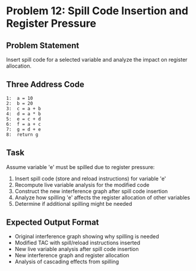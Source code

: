 # Problem 12: Spill Code Insertion and Register Pressure

## Problem Statement
Insert spill code for a selected variable and analyze the impact on register allocation.

## Three Address Code
```
1:  a = 10
2:  b = 20
3:  c = a + b
4:  d = a * b
5:  e = c + d
6:  f = a + c
7:  g = d + e
8:  return g
```

## Task
Assume variable 'e' must be spilled due to register pressure:

1. Insert spill code (store and reload instructions) for variable 'e'
2. Recompute live variable analysis for the modified code
3. Construct the new interference graph after spill code insertion
4. Analyze how spilling 'e' affects the register allocation of other variables
5. Determine if additional spilling might be needed

## Expected Output Format
- Original interference graph showing why spilling is needed
- Modified TAC with spill/reload instructions inserted
- New live variable analysis after spill code insertion
- New interference graph and register allocation
- Analysis of cascading effects from spilling